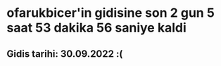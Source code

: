 # ofarukbicer'in gidisine son 2 gun 5 saat 53 dakika 56 saniye kaldi

## Gidis tarihi: 30.09.2022 :(